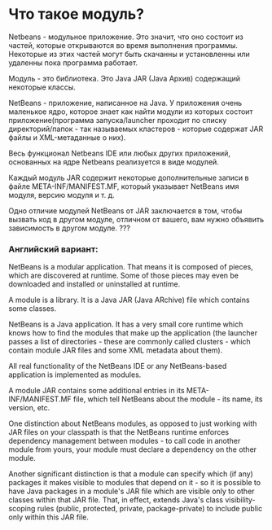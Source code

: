# Что такое модуль?

  Netbeans - модульное приложение. Это значит, что оно состоит из частей, которые открываются во время выполнения программы. Некоторые из этих частей могут быть скачанны и установленны или удаленны пока программа работает.
  
  Модуль - это библиотека. Это Java JAR (Java Архив) содержащий некоторые классы.
  
  NetBeans - приложение, написанное на Java. У приложения очень маленькое ядро, которое знает как найти модули из которых состоит приложение(программа запуска/launcher проходит по списку директорий/папок - так называемых кластеров - которые содержат JAR файлы и XML-метаданные о них).
  
  Весь функционал Netbeans IDE или любых других приложений, основанных на ядре Netbeans реализуется в виде модулей.
  
  Каждый модуль JAR содержит некоторые дополнительные записи в файле META-INF/MANIFEST.MF, который указывает NetBeans имя модуля, версию модуля и т. д.
  
  Одно отличие модулей NetBeans от JAR заключается в том, чтобы вызвать код в другом модуле, отличном от вашего, вам нужно объявить зависимость в другом модуле. ???
  
  
  
### Английский вариант:


  NetBeans is a modular application. That means it is composed of pieces, which are discovered at runtime. Some of those pieces may even be downloaded and installed or uninstalled at runtime.

A module is a library. It is a Java JAR (Java ARchive) file which contains some classes.

NetBeans is a Java application. It has a very small core runtime which knows how to find the modules that make up the application (the launcher passes a list of directories - these are commonly called clusters - which contain module JAR files and some XML metadata about them).

All real functionality of the NetBeans IDE or any NetBeans-based application is implemented as modules.

A module JAR contains some additional entries in its META-INF/MANIFEST.MF file, which tell NetBeans about the module - its name, its version, etc.

One distinction about NetBeans modules, as opposed to just working with JAR files on your classpath is that the NetBeans runtime enforces dependency management between modules - to call code in another module from yours, your module must declare a dependency on the other module.

Another significant distinction is that a module can specify which (if any) packages it makes visible to modules that depend on it - so it is possible to have Java packages in a module's JAR file which are visible only to other classes within that JAR file. That, in effect, extends Java's class visibility-scoping rules (public, protected, private, package-private) to include public only within this JAR file.
  